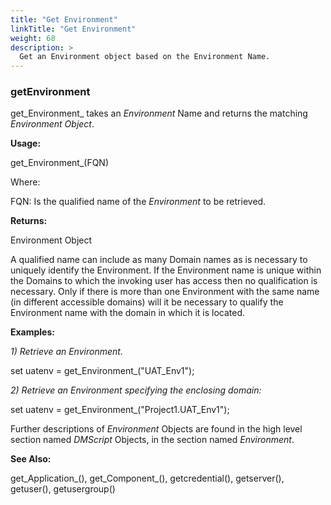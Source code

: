 ```yaml
---
title: "Get Environment"
linkTitle: "Get Environment"
weight: 68
description: >
  Get an Environment object based on the Environment Name. 
---
```


### getEnvironment

get_Environment_ takes an _Environment_ Name and returns the matching _Environment Object_.

**Usage:**

get_Environment_(FQN)

Where:

FQN: Is the qualified name of the _Environment_ to be retrieved.

**Returns:**

Environment Object

A qualified name can include as many Domain names as is necessary to uniquely identify the Environment. If the Environment name is unique within the Domains to which the invoking user has access then no qualification is necessary. Only if there is more than one Environment with the same name (in different accessible domains) will it be necessary to qualify the Environment name with the domain in which it is located.

**Examples:**

_1) Retrieve an Environment._

set uatenv = get_Environment_("UAT\_Env1");

_2) Retrieve an Environment specifying the enclosing domain:_

set uatenv = get_Environment_("Project1.UAT\_Env1");


Further descriptions of _Environment_ Objects are found in the high level section named _DMScript_ Objects, in the section named _Environment_.


**See Also:**

get_Application_(), get_Component_(), getcredential(), getserver(), getuser(), getusergroup()